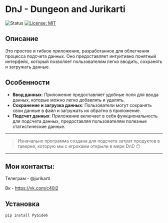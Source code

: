# DnJ - Dungeon and Jurikarti
![Status](https://img.shields.io/badge/Status-alpha-white.svg) [![License: MIT](https://img.shields.io/badge/License-MIT-yellow.svg)](https://opensource.org/licenses/MIT)

## Описание

Это простое и гибкое приложение, разработанное для облегчения процесса подсчета данных. Оно предоставляет интуитивно понятный интерфейс, который позволяет пользователям легко вводить, сохранять и загружать данные.

## Особенности

- **Ввод данных**: Приложение предоставляет удобные поля для ввода данных, которые можно легко добавлять и удалять.
- **Сохранение и загрузка данных**: Пользователи могут сохранять свои данные в файл и загружать их обратно в приложение.
- **Подсчет данных**: Приложение включает в себя функциональность для подсчета данных, предоставляя пользователям полезные статистические данные.
---
> Изначально программа создана для подсчета затрат продуктов в таверне, которую мы с игроками открыли в мире DnD 😶
---
## Мои контакты:
Телеграм - @jurikarti

Вк - https://vk.com/c40i2

## Установка
`pip install PySide6`

